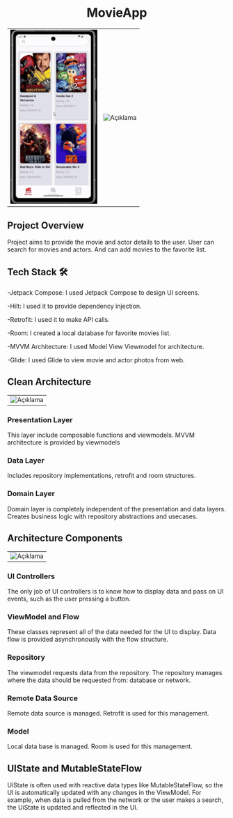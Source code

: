 <h1 align="center">MovieApp</h1>
<table>
  <tr>
    <td>
      <img src="https://github.com/emir-kaya/movieapp/blob/main/assets/MovieDetailScreen.gif" alt="Açıklama" height="400" width="200">
    </td>
    <td>
      <img src="https://github.com/emir-kaya/movieapp/blob/main/assets/ActorDetailScreen.gif" alt="Açıklama" height="400" width="200">
    </td>
  </tr>
</table>

## Project Overview 
Project aims to provide the movie and actor details to the user. User can search for movies and actors. And can add movies to the favorite list.



## Tech Stack 🛠
-Jetpack Compose: I used Jetpack Compose to design UI screens.

-Hilt: I used it to provide dependency injection.

-Retrofit: I used it to make API calls.

-Room: I created a local database for favorite movies list.

-MVVM Architecture: I used Model View Viewmodel for architecture.

-Glide: I used Glide to view movie and actor photos from web.

## Clean Architecture 

<table>
  <tr>
    <td>
      <img src="https://gitlab.com/emir-kaya/movieapp/-/raw/main/assets/Arch.PNG?ref_type=heads" alt="Açıklama" height="400" width="400">
    </td>
  </tr>
</table>

### Presentation Layer

 This layer include composable functions and viewmodels. MVVM architecture is provided by viewmodels

### Data Layer

 Includes repository implementations, retrofit and room structures.

### Domain Layer

 Domain layer is completely independent of the presentation and data layers. Creates business logic with repository abstractions and usecases.

## Architecture Components

 <table>
  <tr>
    <td>
      <img src="https://gitlab.com/emir-kaya/movieapp/-/raw/main/assets/archgraph.PNG?ref_type=heads" alt="Açıklama" height="400" width="300">
    </td>
  </tr>
</table>

### UI Controllers
 
  The only job of UI controllers is to know how to display data and pass on UI events, such as the user pressing a button.

### ViewModel and Flow

  These classes represent all of the data needed for the UI to display. Data flow is provided asynchronously with the flow structure.

### Repository

  The viewmodel requests data from the repository. The repository manages where the data should be requested from: database or network.

### Remote Data Source
  Remote data source is managed. Retrofit is used for this management.

### Model
  Local data base is managed. Room is used for this management.


## UIState and MutableStateFlow

  UiState is often used with reactive data types like MutableStateFlow, so the UI is automatically updated with any changes in the ViewModel. For example, when data is pulled from the network or the user makes a search, the UiState is updated and reflected in the UI.


